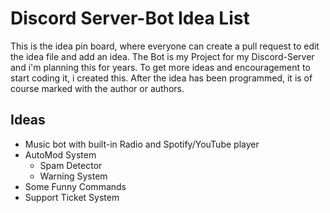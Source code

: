 # Discord Server-Bot Idea List

This is the idea pin board, where everyone can create a pull request to edit the idea file and add an idea.
The Bot is my Project for my Discord-Server and i'm planning this for years.
To get more ideas and encouragement to start coding it, i created this.
After the idea has been programmed, it is of course marked with the author or authors.
## Ideas

- Music bot with built-in Radio and Spotify/YouTube player
- AutoMod System
    - Spam Detector
    - Warning System
- Some Funny Commands
- Support Ticket System
